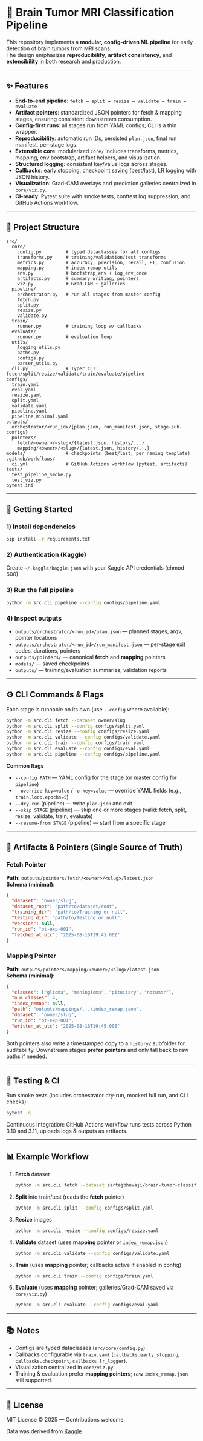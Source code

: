 # 🧠 Brain Tumor MRI Classification Pipeline

This repository implements a **modular, config-driven ML pipeline** for early detection of brain tumors from MRI scans.  
The design emphasizes **reproducibility**, **artifact consistency**, and **extensibility** in both research and production.

---

## ✨ Features

- **End-to-end pipeline**: `fetch → split → resize → validate → train → evaluate`
- **Artifact pointers**: standardized JSON pointers for fetch & mapping stages, ensuring consistent downstream consumption.
- **Config-first runs**: all stages run from YAML configs; CLI is a thin wrapper.
- **Reproducibility**: automatic run IDs, persisted `plan.json`, final run manifest, per-stage logs.
- **Extensible core**: modularized `core/` includes transforms, metrics, mapping, env bootstrap, artifact helpers, and visualization.
- **Structured logging**: consistent key/value logs across stages.
- **Callbacks**: early stopping, checkpoint saving (best/last), LR logging with JSON history.
- **Visualization**: Grad-CAM overlays and prediction galleries centralized in `core/viz.py`.
- **CI-ready**: Pytest suite with smoke tests, conftest log suppression, and GitHub Actions workflow.

---

## 📂 Project Structure

```
src/
  core/
    config.py         # typed dataclasses for all configs
    transforms.py     # training/validation/test transforms
    metrics.py        # accuracy, precision, recall, F1, confusion
    mapping.py        # index remap utils
    env.py            # bootstrap_env + log_env_once
    artifacts.py      # summary writing, pointers
    viz.py            # Grad-CAM + galleries
  pipeline/
    orchestrator.py   # run all stages from master config
    fetch.py
    split.py
    resize.py
    validate.py
  train/
    runner.py         # training loop w/ callbacks
  evaluate/
    runner.py         # evaluation loop
  utils/
    logging_utils.py
    paths.py
    configs.py
    parser_utils.py
  cli.py              # Typer CLI: fetch/split/resize/validate/train/evaluate/pipeline
configs/
  train.yaml
  eval.yaml
  resize.yaml
  split.yaml
  validate.yaml
  pipeline.yaml
  pipeline_minimal.yaml
outputs/
  orchestrator/<run_id>/{plan.json, run_manifest.json, stage-sub-configs}
  pointers/
    fetch/<owner>/<slug>/{latest.json, history/...}
    mapping/<owner>/<slug>/{latest.json, history/...}
models/               # checkpoints (best/last, per naming template)
.github/workflows/
  ci.yml              # GitHub Actions workflow (pytest, artifacts)
tests/
  test_pipeline_smoke.py
  test_viz.py
pytest.ini
```

---

## 🚀 Getting Started

### 1) Install dependencies
```bash
pip install -r requirements.txt
```

### 2) Authentication (Kaggle)
Create `~/.kaggle/kaggle.json` with your Kaggle API credentials (chmod 600).

### 3) Run the full pipeline
```bash
python -m src.cli pipeline --config configs/pipeline.yaml
```

### 4) Inspect outputs
- `outputs/orchestrator/<run_id>/plan.json` — planned stages, argv, pointer locations  
- `outputs/orchestrator/<run_id>/run_manifest.json` — per-stage exit codes, durations, pointers  
- `outputs/pointers/` — canonical **fetch** and **mapping** pointers  
- `models/` — saved checkpoints  
- `outputs/` — training/evaluation summaries, validation reports

---

## ⚙️ CLI Commands & Flags

Each stage is runnable on its own (use `--config` where available):

```bash
python -m src.cli fetch --dataset owner/slug
python -m src.cli split --config configs/split.yaml
python -m src.cli resize --config configs/resize.yaml
python -m src.cli validate --config configs/validate.yaml
python -m src.cli train --config configs/train.yaml
python -m src.cli evaluate --config configs/eval.yaml
python -m src.cli pipeline --config configs/pipeline.yaml
```

**Common flags**

- `--config PATH` — YAML config for the stage (or master config for `pipeline`)
- `--override key=value` / `-o key=value` — override YAML fields (e.g., `train.loop.epochs=5`)
- `--dry-run` (pipeline) — write `plan.json` and exit
- `--skip STAGE` (pipeline) — skip one or more stages (valid: fetch, split, resize, validate, train, evaluate)
- `--resume-from STAGE` (pipeline) — start from a specific stage

---

## 📑 Artifacts & Pointers (Single Source of Truth)

### Fetch Pointer

**Path:** `outputs/pointers/fetch/<owner>/<slug>/latest.json`  
**Schema (minimal):**
```json
{
  "dataset": "owner/slug",
  "dataset_root": "path/to/dataset/root",
  "training_dir": "path/to/Training or null",
  "testing_dir": "path/to/Testing or null",
  "version": null,
  "run_id": "bt-exp-001",
  "fetched_at_utc": "2025-08-16T19:41:00Z"
}
```

### Mapping Pointer

**Path:** `outputs/pointers/mapping/<owner>/<slug>/latest.json`  
**Schema (minimal):**
```json
{
  "classes": ["glioma", "meningioma", "pituitary", "notumor"],
  "num_classes": 4,
  "index_remap": null,
  "path": "outputs/mappings/.../index_remap.json",
  "dataset": "owner/slug",
  "run_id": "bt-exp-001",
  "written_at_utc": "2025-08-16T19:45:00Z"
}
```

Both pointers also write a timestamped copy to a `history/` subfolder for auditability. Downstream stages **prefer pointers** and only fall back to raw paths if needed.

---

## 🧪 Testing & CI

Run smoke tests (includes orchestrator dry-run, mocked full run, and CLI checks):

```bash
pytest -q
```

Continuous Integration: GitHub Actions workflow runs tests across Python 3.10 and 3.11, uploads logs & outputs as artifacts.

---

## 📊 Example Workflow

1. **Fetch** dataset  
   ```bash
   python -m src.cli fetch --dataset sartajbhuvaji/brain-tumor-classification-mri
   ```
2. **Split** into train/test (reads the **fetch** pointer)  
   ```bash
   python -m src.cli split --config configs/split.yaml
   ```
3. **Resize** images  
   ```bash
   python -m src.cli resize --config configs/resize.yaml
   ```
4. **Validate** dataset (uses **mapping** pointer or `index_remap.json`)  
   ```bash
   python -m src.cli validate --config configs/validate.yaml
   ```
5. **Train** (uses **mapping** pointer; callbacks active if enabled in config)  
   ```bash
   python -m src.cli train --config configs/train.yaml
   ```
6. **Evaluate** (uses **mapping** pointer; galleries/Grad-CAM saved via `core/viz.py`)  
   ```bash
   python -m src.cli evaluate --config configs/eval.yaml
   ```

---

## 📚 Notes

- Configs are typed dataclasses (`src/core/config.py`).
- Callbacks configurable via `train.yaml` (`callbacks.early_stopping`, `callbacks.checkpoint`, `callbacks.lr_logger`).
- Visualization centralized in `core/viz.py`.
- Training & evaluation prefer **mapping pointers**; raw `index_remap.json` still supported.

---

## 📝 License

MIT License © 2025 — Contributions welcome.

Data was derived from [Kaggle](https://www.kaggle.com/datasets/sartajbhuvaji/brain-tumor-classification-mri)